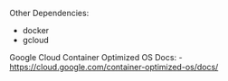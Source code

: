Other Dependencies:
- docker
- gcloud

Google Cloud Container Optimized OS Docs:
-https://cloud.google.com/container-optimized-os/docs/
